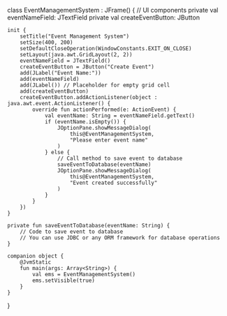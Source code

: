 class EventManagementSystem : JFrame() {
    // UI components
    private val eventNameField: JTextField
    private val createEventButton: JButton

    init {
        setTitle("Event Management System")
        setSize(400, 200)
        setDefaultCloseOperation(WindowConstants.EXIT_ON_CLOSE)
        setLayout(java.awt.GridLayout(2, 2))
        eventNameField = JTextField()
        createEventButton = JButton("Create Event")
        add(JLabel("Event Name:"))
        add(eventNameField)
        add(JLabel()) // Placeholder for empty grid cell
        add(createEventButton)
        createEventButton.addActionListener(object : java.awt.event.ActionListener() {
            override fun actionPerformed(e: ActionEvent) {
                val eventName: String = eventNameField.getText()
                if (eventName.isEmpty()) {
                    JOptionPane.showMessageDialog(
                        this@EventManagementSystem,
                        "Please enter event name"
                    )
                } else {
                    // Call method to save event to database
                    saveEventToDatabase(eventName)
                    JOptionPane.showMessageDialog(
                        this@EventManagementSystem,
                        "Event created successfully"
                    )
                }
            }
        })
    }

    private fun saveEventToDatabase(eventName: String) {
        // Code to save event to database
        // You can use JDBC or any ORM framework for database operations
    }

    companion object {
        @JvmStatic
        fun main(args: Array<String>) {
            val ems = EventManagementSystem()
            ems.setVisible(true)
        }
    }
}
